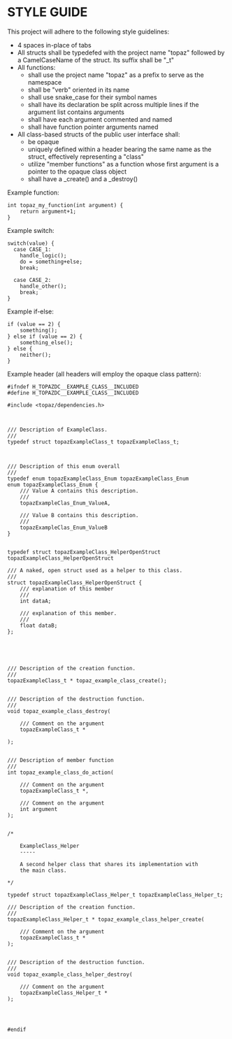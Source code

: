 STYLE GUIDE
===========

This project will adhere to the following style guidelines:
- 4 spaces in-place of tabs
- All structs shall be typedefed with the project name "topaz" followed by a CamelCaseName of the struct. Its suffix shall be "_t"
- All functions:
	- shall use the project name "topaz" as a prefix to serve as the namespace
	- shall be "verb" oriented in its name
	- shall use snake_case for their symbol names
    - shall have its declaration be split across multiple lines if the argument list contains arguments
    - shall have each argument commented and named
    - shall have function pointer arguments named
- All class-based structs of the public user interface shall:
	- be opaque 
	- uniquely defined within a header bearing the same name as the struct, effectively representing a "class"
	- utilize "member functions" as a function whose first argument is a pointer to the opaque class object
	- shall have a _create() and a _destroy()





Example function:
```
int topaz_my_function(int argument) {
    return argument+1;
}

```


Example switch: 
```
switch(value) {
  case CASE_1:
    handle_logic();
    do = something+else;
    break;

  case CASE_2:
    handle_other();
    break;
}
```


Example if-else:
```
if (value == 2) {
    something();
} else if (value == 2) {
    something_else();
} else {
    neither();
}
```


Example header (all headers will employ the opaque class pattern):
```
#ifndef H_TOPAZDC__EXAMPLE_CLASS__INCLUDED
#define H_TOPAZDC__EXAMPLE_CLASS__INCLUDED

#include <topaz/dependencies.h>



/// Description of ExampleClass.
///
typedef struct topazExampleClass_t topazExampleClass_t;



/// Description of this enum overall
///
typedef enum topazExampleClass_Enum topazExampleClass_Enum
enum topazExampleClass_Enum {
    /// Value A contains this description.
    ///
    topazExampleClas_Enum_ValueA,

    /// Value B contains this description.
    ///
    topazExampleClas_Enum_ValueB
}


typedef struct topazExampleClass_HelperOpenStruct topazExampleClass_HelperOpenStruct

/// A naked, open struct used as a helper to this class.
///
struct topazExampleClass_HelperOpenStruct {
    /// explanation of this member
    ///
    int dataA;

    /// explanation of this member.
    ///
    float dataB;
};





/// Description of the creation function.
///
topazExampleClass_t * topaz_example_class_create();


/// Description of the destruction function.
///
void topaz_example_class_destroy(

    /// Comment on the argument
    topazExampleClass_t *
    
);


/// Description of member function
///
int topaz_example_class_do_action(

    /// Comment on the argument
    topazExampleClass_t *, 

    /// Comment on the argument
    int argument
);


/* 

    ExampleClass_Helper
    -----

    A second helper class that shares its implementation with 
    the main class.

*/

typedef struct topazExampleClass_Helper_t topazExampleClass_Helper_t;

/// Description of the creation function.
///
topazExampleClass_Helper_t * topaz_example_class_helper_create(

    /// Comment on the argument    
    topazExampleClass_t *
);


/// Description of the destruction function.
///
void topaz_example_class_helper_destroy(

    /// Comment on the argument    
    topazExampleClass_Helper_t *    
);




#endif
```



